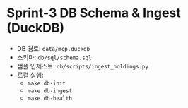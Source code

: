 # Sprint-3 DB Schema & Ingest (DuckDB)
- DB 경로: `data/mcp.duckdb`
- 스키마: `db/sql/schema.sql`
- 샘플 인제스트: `db/scripts/ingest_holdings.py`
- 로컬 실행:
  - `make db-init`
  - `make db-ingest`
  - `make db-health`
